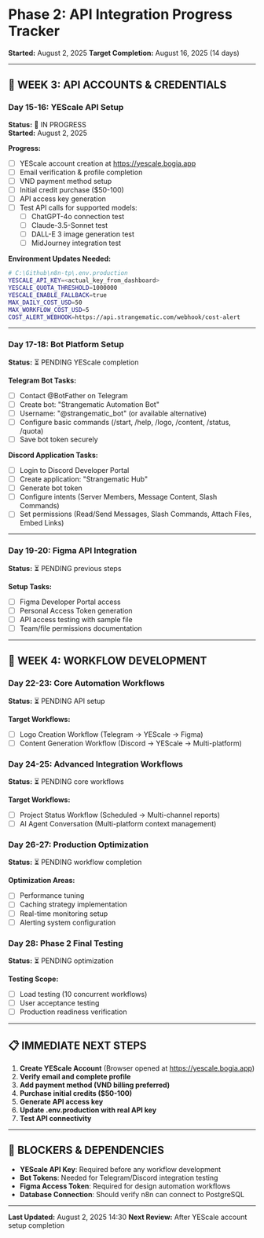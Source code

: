 # Phase 2: API Integration Progress Tracker

**Started:** August 2, 2025
**Target Completion:** August 16, 2025 (14 days)

---

## 🔑 WEEK 3: API ACCOUNTS & CREDENTIALS

### **Day 15-16: YEScale API Setup**
**Status:** 🔄 IN PROGRESS  
**Started:** August 2, 2025

**Progress:**
- [ ] YEScale account creation at https://yescale.bogia.app
- [ ] Email verification & profile completion  
- [ ] VND payment method setup
- [ ] Initial credit purchase ($50-100)
- [ ] API access key generation
- [ ] Test API calls for supported models:
  - [ ] ChatGPT-4o connection test
  - [ ] Claude-3.5-Sonnet test  
  - [ ] DALL-E 3 image generation test
  - [ ] MidJourney integration test

**Environment Updates Needed:**
```bash
# C:\Github\n8n-tp\.env.production
YESCALE_API_KEY=<actual_key_from_dashboard>
YESCALE_QUOTA_THRESHOLD=1000000
YESCALE_ENABLE_FALLBACK=true
MAX_DAILY_COST_USD=50
MAX_WORKFLOW_COST_USD=5
COST_ALERT_WEBHOOK=https://api.strangematic.com/webhook/cost-alert
```

---

### **Day 17-18: Bot Platform Setup**
**Status:** ⏳ PENDING YEScale completion

**Telegram Bot Tasks:**
- [ ] Contact @BotFather on Telegram
- [ ] Create bot: "Strangematic Automation Bot"  
- [ ] Username: "@strangematic_bot" (or available alternative)
- [ ] Configure basic commands (/start, /help, /logo, /content, /status, /quota)
- [ ] Save bot token securely

**Discord Application Tasks:**
- [ ] Login to Discord Developer Portal
- [ ] Create application: "Strangematic Hub"
- [ ] Generate bot token
- [ ] Configure intents (Server Members, Message Content, Slash Commands)
- [ ] Set permissions (Read/Send Messages, Slash Commands, Attach Files, Embed Links)

---

### **Day 19-20: Figma API Integration**  
**Status:** ⏳ PENDING previous steps

**Setup Tasks:**
- [ ] Figma Developer Portal access
- [ ] Personal Access Token generation
- [ ] API access testing with sample file
- [ ] Team/file permissions documentation

---

## 🤖 WEEK 4: WORKFLOW DEVELOPMENT

### **Day 22-23: Core Automation Workflows**
**Status:** ⏳ PENDING API setup

**Target Workflows:**
- [ ] Logo Creation Workflow (Telegram → YEScale → Figma)
- [ ] Content Generation Workflow (Discord → YEScale → Multi-platform)

### **Day 24-25: Advanced Integration Workflows**
**Status:** ⏳ PENDING core workflows

**Target Workflows:**
- [ ] Project Status Workflow (Scheduled → Multi-channel reports)
- [ ] AI Agent Conversation (Multi-platform context management)

### **Day 26-27: Production Optimization**
**Status:** ⏳ PENDING workflow completion

**Optimization Areas:**
- [ ] Performance tuning
- [ ] Caching strategy implementation
- [ ] Real-time monitoring setup
- [ ] Alerting system configuration

### **Day 28: Phase 2 Final Testing**
**Status:** ⏳ PENDING optimization

**Testing Scope:**
- [ ] Load testing (10 concurrent workflows)
- [ ] User acceptance testing
- [ ] Production readiness verification

---

## 📋 IMMEDIATE NEXT STEPS

1. **Create YEScale Account** (Browser opened at https://yescale.bogia.app)
2. **Verify email and complete profile**
3. **Add payment method (VND billing preferred)**
4. **Purchase initial credits ($50-100)**
5. **Generate API access key**
6. **Update .env.production with real API key**
7. **Test API connectivity**

---

## 🚨 BLOCKERS & DEPENDENCIES

- **YEScale API Key**: Required before any workflow development
- **Bot Tokens**: Needed for Telegram/Discord integration testing  
- **Figma Access Token**: Required for design automation workflows
- **Database Connection**: Should verify n8n can connect to PostgreSQL

---

**Last Updated:** August 2, 2025 14:30
**Next Review:** After YEScale account setup completion
